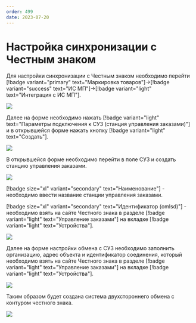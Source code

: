 ```yaml
---
order: 499
date: 2023-07-20
---
```

# Настройка синхронизации с Честным знаком

Для настройки синхронизации с Честным знаком необходимо перейти [!badge variant="primary" text="Маркировка товаров"]->[!badge variant="success" text="ИС МП"]->[!badge variant="light" text="Интеграция с ИС МП"].

![](/images/маркировка/Интеграция_ис_мп.jpg)

Далее на форме необходимо нажать  [!badge variant="light" text="Параметры подключения к СУЗ (станция управления заказами)"] и в открывшейся форме нажать кнопку [!badge variant="light" text="Создать"].

![](/images/маркировка/Настройка_обмена_суз.jpg)

В открывшейся форме необходимо перейти в поле СУЗ и создать станцию управления заказами.

![](/images/маркировка/Создание_СУЗ.jpg)

[!badge size="xl" variant="secondary" text="Наименование"] - необходимо ввести название станции управления заказами.

[!badge size="xl" variant="secondary" text="Идентификатор (omlsd)"] - необходимо взять на сайте Честного знака в разделе [!badge variant="light" text="Управление заказами"] на вкладке [!badge variant="light" text="Устройства"]. 

![](/images/маркировка/ЧЗ_omlsd.jpg)

Далее на форме настройки обмена с СУЗ необходимо заполнить организацию, адрес объекта и идентификатор соединения, который необходимо взять на сайте Честного знака в разделе [!badge variant="light" text="Управление заказами"] на вкладке [!badge variant="light" text="Устройства"]. 

![](/images/маркировка/ЧЗ_идентификатор_соединения.jpg)

Таким образом будет создана система двухстороннего обмена с контуром честного знака.  

![](/images/маркировка/Настройка_обмена_суз_итог.jpg)



